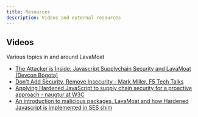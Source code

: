```yaml
---
title: Resources
description: Videos and external resources
---
```


## Videos

Various topics in and around LavaMoat

- [The Attacker is Inside: Javascript Supplychain Security and LavaMoat (Devcon Bogota)](https://youtu.be/Z5Bz0DYga1k)
- [Don't Add Security, Remove Insecurity - Mark Miller, F5 Tech Talks](https://www.youtube.com/watch?v=u-XETUbxNUU)
- [Applying Hardened JavaScript to supply chain security for a proactive approach - naugtur at W3C](https://www.youtube.com/watch?v=U68zPZSc7nk)
- [An introduction to malicious packages, LavaMoat and how Hardened Javascript is implemented in SES shim](https://www.youtube.com/watch?v=Qjeh7Qo2u28)

        

